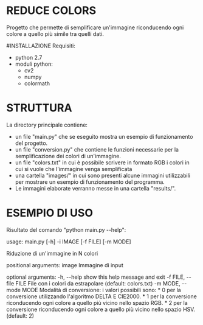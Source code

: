 # REDUCE COLORS
Progetto che permette di semplificare un'immagine riconducendo ogni colore
a quello più simile tra quelli dati.

#INSTALLAZIONE
Requisiti:
* python 2.7
* moduli python:
	* cv2
	* numpy
	* colormath

# STRUTTURA
La directory principale contiene:
* un file "main.py" che se eseguito mostra un esempio di funzionamento del progetto.
* un file "conversion.py" che contiene le funzioni necessarie per la semplificazione
  dei colori di un'immagine.
* un file "colors.txt" in cui è possibile scrivere in formato RGB i colori in cui si vuole
  che l'immagine venga semplificata
* una cartella "images/" in cui sono presenti alcune immagini utilizzabili per mostrare un
  esempio di funzionamento del programma.
* Le immagini elaborate verranno messe in una cartella "results/".

# ESEMPIO DI USO
Risultato del comando "python main.py --help":

usage: main.py [-h] -i IMAGE [-f FILE] [-m MODE]

Riduzione di un'immagine in N colori

positional arguments:
	image                 Immagine di input

optional arguments:
  -h, --help            show this help message and exit
  -f FILE, --file FILE  File con i colori da estrapolare (default: colors.txt)
  -m MODE, --mode MODE  Modalità di conversione: i valori possibili sono:
                        * 0 per la conversione utilizzando l'algoritmo DELTA E CIE2000.
                        * 1 per la conversione riconducendo ogni colore a quello più vicino nello spazio RGB.
                        * 2 per la conversione riconducendo ogni colore a quello più vicino nello spazio HSV.
                         (default: 2)

